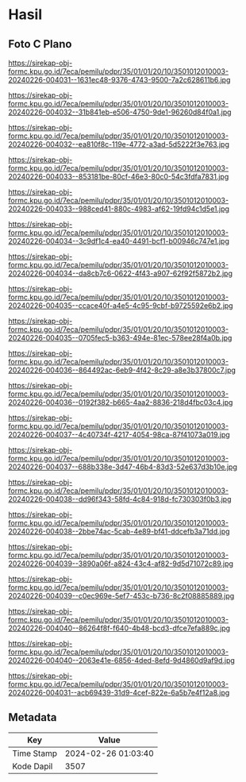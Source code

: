 # Hasil

## Foto C Plano

https://sirekap-obj-formc.kpu.go.id/7eca/pemilu/pdpr/35/01/01/20/10/3501012010003-20240226-004031--1631ec48-9376-4743-9500-7a2c628611b6.jpg

https://sirekap-obj-formc.kpu.go.id/7eca/pemilu/pdpr/35/01/01/20/10/3501012010003-20240226-004032--31b841eb-e506-4750-9de1-96260d84f0a1.jpg

https://sirekap-obj-formc.kpu.go.id/7eca/pemilu/pdpr/35/01/01/20/10/3501012010003-20240226-004032--ea810f8c-119e-4772-a3ad-5d5222f3e763.jpg

https://sirekap-obj-formc.kpu.go.id/7eca/pemilu/pdpr/35/01/01/20/10/3501012010003-20240226-004033--853181be-80cf-46e3-80c0-54c3fdfa7831.jpg

https://sirekap-obj-formc.kpu.go.id/7eca/pemilu/pdpr/35/01/01/20/10/3501012010003-20240226-004033--988ced41-880c-4983-af62-19fd94c1d5e1.jpg

https://sirekap-obj-formc.kpu.go.id/7eca/pemilu/pdpr/35/01/01/20/10/3501012010003-20240226-004034--3c9df1c4-ea40-4491-bcf1-b00946c747e1.jpg

https://sirekap-obj-formc.kpu.go.id/7eca/pemilu/pdpr/35/01/01/20/10/3501012010003-20240226-004034--da8cb7c6-0622-4f43-a907-62f92f5872b2.jpg

https://sirekap-obj-formc.kpu.go.id/7eca/pemilu/pdpr/35/01/01/20/10/3501012010003-20240226-004035--ccace40f-a4e5-4c95-9cbf-b9725592e6b2.jpg

https://sirekap-obj-formc.kpu.go.id/7eca/pemilu/pdpr/35/01/01/20/10/3501012010003-20240226-004035--0705fec5-b363-494e-81ec-578ee28f4a0b.jpg

https://sirekap-obj-formc.kpu.go.id/7eca/pemilu/pdpr/35/01/01/20/10/3501012010003-20240226-004036--864492ac-6eb9-4f42-8c29-a8e3b37800c7.jpg

https://sirekap-obj-formc.kpu.go.id/7eca/pemilu/pdpr/35/01/01/20/10/3501012010003-20240226-004036--0192f382-b665-4aa2-8836-218d4fbc03c4.jpg

https://sirekap-obj-formc.kpu.go.id/7eca/pemilu/pdpr/35/01/01/20/10/3501012010003-20240226-004037--4c40734f-4217-4054-98ca-87f41073a019.jpg

https://sirekap-obj-formc.kpu.go.id/7eca/pemilu/pdpr/35/01/01/20/10/3501012010003-20240226-004037--688b338e-3d47-46b4-83d3-52e637d3b10e.jpg

https://sirekap-obj-formc.kpu.go.id/7eca/pemilu/pdpr/35/01/01/20/10/3501012010003-20240226-004038--dd96f343-58fd-4c84-918d-fc730303f0b3.jpg

https://sirekap-obj-formc.kpu.go.id/7eca/pemilu/pdpr/35/01/01/20/10/3501012010003-20240226-004038--2bbe74ac-5cab-4e89-bf41-ddcefb3a71dd.jpg

https://sirekap-obj-formc.kpu.go.id/7eca/pemilu/pdpr/35/01/01/20/10/3501012010003-20240226-004039--3890a06f-a824-43c4-af82-9d5d71072c89.jpg

https://sirekap-obj-formc.kpu.go.id/7eca/pemilu/pdpr/35/01/01/20/10/3501012010003-20240226-004039--c0ec969e-5ef7-453c-b736-8c2f08885889.jpg

https://sirekap-obj-formc.kpu.go.id/7eca/pemilu/pdpr/35/01/01/20/10/3501012010003-20240226-004040--86264f8f-f640-4b48-bcd3-dfce7efa889c.jpg

https://sirekap-obj-formc.kpu.go.id/7eca/pemilu/pdpr/35/01/01/20/10/3501012010003-20240226-004040--2063e41e-6856-4ded-8efd-9d4860d9af9d.jpg

https://sirekap-obj-formc.kpu.go.id/7eca/pemilu/pdpr/35/01/01/20/10/3501012010003-20240226-004031--acb69439-31d9-4cef-822e-6a5b7e4f12a8.jpg


## Metadata

| Key        | Value               |
| ---------- | ------------------- |
| Time Stamp | 2024-02-26 01:03:40 |
| Kode Dapil | 3507                |



